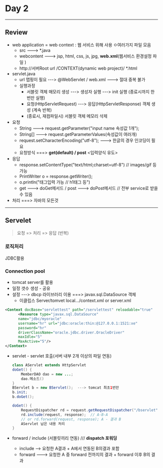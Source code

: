 # Day 2



---

## Review

- web application = web context : 웹 서비스 위해 사용 ㅇ여러가지 파일 모음
  - src ---> *.java
  - webcontent  ---> jsp, html, css, js, jpg, **web.xml**(웹서비스 환경설정 파일 )
  - http://서버Root url /CONTEXT(dynamic web project)/ *.html
- servlet.java
  - url 맵핑이 필요  ---> @WebServlet  /  web.xml  ---> 절대 중복 불가
  - 실행과정
    - 서블릿 객체 매모리 생성  ---> 생성자 실행  ---> init 실행 (종료시까지 한번만 실행)
    - 요청(HttpServletRequest)  ---> 응답(HttpServletResponse) 객체 생성 (계속 반복)
    - (종료시, 재컴파일시)  서블릿 객체 메모리 삭제
- 요청
  - String  ---> request.getParameter("input name 속성값 1개");
  - String[]  ---> request.getParameterValues(속성값이 여러개)
  - request.setCharacterEncoding("utf-8");  ---> 한글의 경우 인코딩이 필요
  - 요청방식  ===> **get(default)  /  post**  <입력양식 유도>
- 응답
  - response.setContentType("text/html;charset=utf-8")  // images/gif 등 가능
  - PrintWriter o = response.getWriter();
  - o.println("태그입력 가능  //  h1태그 등")
  - get ---> doGet메서드  /  post  ---> doPost메서드  // 전부 service로 받을 수 있음
- 처리  ===> 자바의 모든것

---



## Servelet

> 요청 => 처리 => 응답 (반복)



### 로직처리

JDBC활용



### Connection pool

- tomcat server를 활용
- 일정 갯수 생성 - 공유
- 설정 ---> dbcp 라이브러리 이용  ===> javax.sql.DataSource 객체
  - 이클립스 Server/tomvet local.../context.xml or server.xml

```xml
<Context docBase="servlettest" path="/servlettest" reloadable="true"     source="org.eclipse.jst.jee.server:servlettest">
      <Resource type="javax.sql.DataSource" 
      name="jdbc/myoracle" 
      username="hr" url="jdbc:oracle:thin:@127.0.0.1:1521:xe" 
      password="hr" 
      driverClassName="oracle.jdbc.driver.OracleDriver" 
      maxIdle="5" 
      MaxActive="5"/>
</Context>
```

- servlet - servlet 호출(서버 내부 2개 이상의 파일 연동)

  ```java
  class AServlet extends HttpServlet
  doGet() {
      MemberDAO dao = new ...;
      dao.메소드()
  }
  BServlet b = new BServlet();  ---> tomcat 최초1번만
  b.init;
  b.doGet();
  
  doGet() {
      RequestDispatcher rd = request.getRequestDispatcher("/bservlet");--->BServlet 호출
      rd.include(request, response);  // A-B-A
      // or rd.forward(request, response); A - 결과 B
      AServlet 남은 내용 처리
  }
  ```

- forward / include (서블릿끼리 연동)  /// **dispatch 포워딩**

  - include  --> 요청한 A결과 + A에서 연동된 B의결과 포함
  - forward  ---> 요청한 A 중 forward 전까지의 결과 + forward 이후 B의 결과




